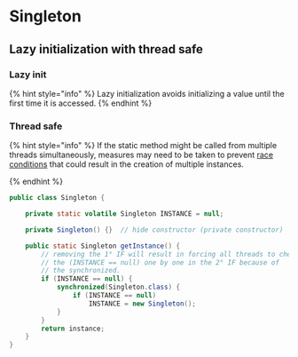 # Singleton

## Lazy initialization with thread safe

### Lazy init

{% hint style="info" %}
Lazy initialization avoids initializing a value until the first time it is accessed.
{% endhint %}

### Thread safe

{% hint style="info" %}
If the static method might be called from multiple threads simultaneously, measures may need to be taken to prevent [race conditions](https://en.wikipedia.org/wiki/Race\_condition) that could result in the creation of multiple instances.


{% endhint %}

```java
public class Singleton {

    private static volatile Singleton INSTANCE = null;

    private Singleton() {}  // hide constructor (private constructor)

    public static Singleton getInstance() {
        // removing the 1° IF will result in forcing all threads to check
        // the (INSTANCE == null) one by one in the 2° IF because of 
        // the synchronized.
        if (INSTANCE == null) {  
            synchronized(Singleton.class) {
                if (INSTANCE == null)
                    INSTANCE = new Singleton();
            }
        }
        return instance;
    }
}
```
